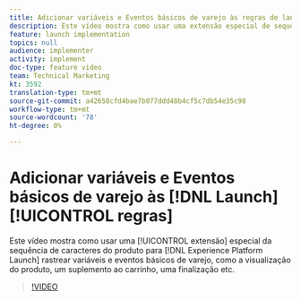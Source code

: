 ```yaml
---
title: Adicionar variáveis e Eventos básicos de varejo às regras de lançamento
description: Este vídeo mostra como usar uma extensão especial de sequência de caracteres do produto no Launch para rastrear variáveis e eventos básicos de varejo, como a visualização do produto, um suplemento ao carrinho, uma finalização etc.
feature: launch implementation
topics: null
audience: implementer
activity: implement
doc-type: feature video
team: Technical Marketing
kt: 3592
translation-type: tm+mt
source-git-commit: a42658cfd4bae7b077ddd48b4cf5c7db54e35c98
workflow-type: tm+mt
source-wordcount: '78'
ht-degree: 0%

---
```



# Adicionar variáveis e Eventos básicos de varejo às [!DNL Launch] [!UICONTROL regras]

Este vídeo mostra como usar uma [!UICONTROL extensão] especial da sequência de caracteres do produto para [!DNL Experience Platform Launch] rastrear variáveis e eventos básicos de varejo, como a visualização do produto, um suplemento ao carrinho, uma finalização etc.

>[!VIDEO](https://video.tv.adobe.com/v/28763/?quality=12)

